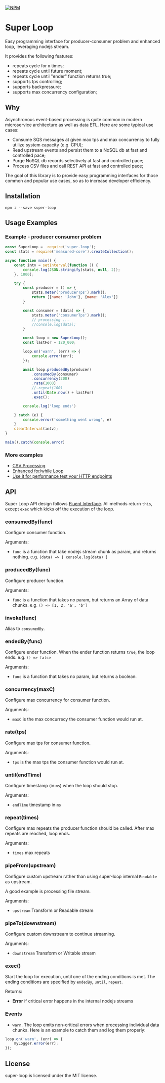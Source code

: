 [![NPM](https://nodei.co/npm/super-loop.png)](https://www.npmjs.com/package/super-loop)

# Super Loop

Easy programming interface for producer-consumer problem and enhanced loop, leveraging nodejs stream. 

It provides the following features: 
* repeats cycle for `n` times;
* repeats cycle until future moment;
* repeats cycle until "ender" function returns true;
* supports tps controlling;
* supports backpressure;
* supports max concurrency configuration;

## Why

Asynchronous event-based processing is quite common in modern microservice architecture as well as data ETL. Here are some typical use cases: 

* Consume SQS messages at given max tps and max concurrency to fully utilize system capacity (e.g. CPU);
* Read upstream events and persist them to a NoSQL db at fast and controlled pace;
* Purge NoSQL db records selectively at fast and controlled pace;
* Process CSV files and call REST API at fast and controlled pace;


The goal of this library is to provide easy programming interfaces for those common and popular use cases, so as to increase developer efficiency. 


## Installation

```shell
npm i --save super-loop
```

## Usage Examples

### Example - producer consumer problem

```js
const SuperLoop =  require('super-loop');
const stats = require('measured-core').createCollection();

async function main() {
    const intv = setInterval(function () {
        console.log(JSON.stringify(stats, null, 2));
    }, 1000);

    try {
        const producer = () => {
            stats.meter('producerTps').mark();
            return [{name: 'John'}, {name: 'Alex'}]
        }

        const consumer = (data) => {
            stats.meter('consumerTps').mark();
            // processing ...
            //console.log(data);
        }

        const loop = new SuperLoop();
        const lastFor = 120_000;

        loop.on('warn', (err) => {
            console.error(err);
        });

        await loop.producedBy(producer)
            .consumedBy(consumer)
            .concurrency(200)
            .rate(1000)
            //.repeat(100)
            .until(Date.now() + lastFor)
            .exec();

        console.log('loop ends')

    } catch (e) {
        console.error('something went wrong', e)
    }
    clearInterval(intv);
}

main().catch(console.error)
```

### More examples

* [CSV Processing](https://github.com/simple-dev-tools/super-loop/blob/main/examples/csv_processor.js)
* [Enhanced for/while Loop](https://github.com/simple-dev-tools/super-loop/blob/main/examples/simple_loop.js)
* [Use it for performance test your HTTP endpoints](https://github.com/simple-dev-tools/super-loop/blob/main/examples/performance_test1.js)


## API

Super Loop API design follows [Fluent Interface](https://en.wikipedia.org/wiki/Fluent_interface).  All methods return `this`, except `exec` which kicks off the execution of the loop.

### consumedBy(func)

Configure consumer function. 

Arguments: 
* `func` is a function that take nodejs stream chunk as param, and returns nothing. e.g. `(data) => { console.log(data) }` 

### producedBy(func)

Configure producer function.

Arguments: 
* `func` is a function that takes no param, but returns an Array of data chunks. e.g. `() => [1, 2, 'a', 'b']`

### invoke(func)

Alias to `consumedBy`. 

### endedBy(func)

Configure ender function. When the ender function returns `true`, the loop ends. e.g. `() => false`

Arguments: 
* `func` is a function that takes no param, but returns a boolean.  

### concurrency(maxC)

Configure max concurrency for consumer function.

Arguments: 
* `maxC` is the max concurrecy the consumer function would run at. 

### rate(tps)

Configure max tps for consumer function.

Arguments: 
* `tps` is the max tps the consumer function would run at. 

### until(endTime)

Configure timestamp (in `ms`) when the loop should stop. 

Arguments: 
* `endTime` timestamp in `ms`

### repeat(times)

Configure max repeats the producer function should be called. After max repeats are reached, loop ends. 

Arguments: 
* `times` max repeats

### pipeFrom(upstream) 

Configure custom upstream rather than using super-loop internal `Readable` as upstream. 

A good example is processing file stream.

Arguments:
* `upstream` Transform or Readable stream 

### pipeTo(downstream) 

Configure custom downstream to continue streaming.

Arguments:
* `downstream` Transform or Writable stream 

### exec() 

Start the loop for execution, until one of the ending conditions is met. The ending conditions are specified by `endedBy`, `until`, `repeat`. 

Returns:

* __Error__ if critical error happens in the internal nodejs streams

### Events

* `warn`. The loop emits non-critical errors when processing individual data chunks. Here is an example to catch them and log them properly: 

```js
loop.on('warn', (err) => {
    myLogger.error(err);
});
```


## License
super-loop is licensed under the MIT license.
